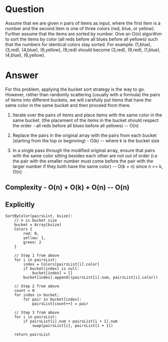 # Question 

Assume that we are given n pairs of items as input, where the first item is a number and the second item is one of three colors (red, blue, or yellow). Further assume that the items are sorted by number. Give an O(n) algorithm to sort the items by color (all reds before all blues before all yellows) such that the numbers for identical colors stay sorted. For example: (1,blue), (3,red), (4,blue), (6,yellow), (9,red) should become (3,red),
(9,red), (1,blue), (4,blue), (6,yellow).

# Answer
For this problem, applying the bucket sort strategy is the way to go. However, rather than randomly scattering (usually with a formula) the pairs of items into different buckets, we will carefully put items that have the same color in the same bucket and then proceed from there.

1. Iterate over the pairs of items and place items with the same color in the same bucket. (the placement of the items in the bucket should respect the order - all reds before all blues before all yellows) -- O(n)

2. Replace the pairs in the original array with the pairs from each bucket (starting from the top or beginning) - O(k) -- where k is the bucket size 

3. In a single pass through the modified original array, ensure that pairs with the same color sitting besides each other are not out of order (i.e the pair with the smaller number must come before the pair with the larger number if they both have the same color) -- O(k + n) since n >= k, O(n)

## Complexity - O(n) + O(k) + O(n) -- O(n)

## Explicitly
```
SortByColor(pairsList, bsize):
    // n is bucket size
    bucket = Array[bsize]
    Colors {
        red: 0,
        yellow: 1,
        green: 2
    }

    // Step 1 from above
    for i in pairsList:
        index = Colors[pairsList[i].color]
        if bucket[index] is null:
            bucket[index] = []
        bucket[index].append((pairsList[i].num, pairsList[i].color))
    
    // Step 2 from above
    count = 0
    for index in bucket:
        for pair in bucket[index]:
            pairsList[count++] = pair

    // Step 3 from above
    for i in pairsList:
        if pairsList[i].num > pairsList[i + 1].num
            swap(pairsList[i], pairsList[i + 1])
    
    return pairsList
```